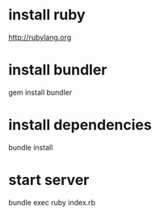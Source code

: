 # install ruby

http://rubylang.org

# install bundler 
gem install bundler

# install dependencies
bundle install

# start server
bundle exec ruby index.rb